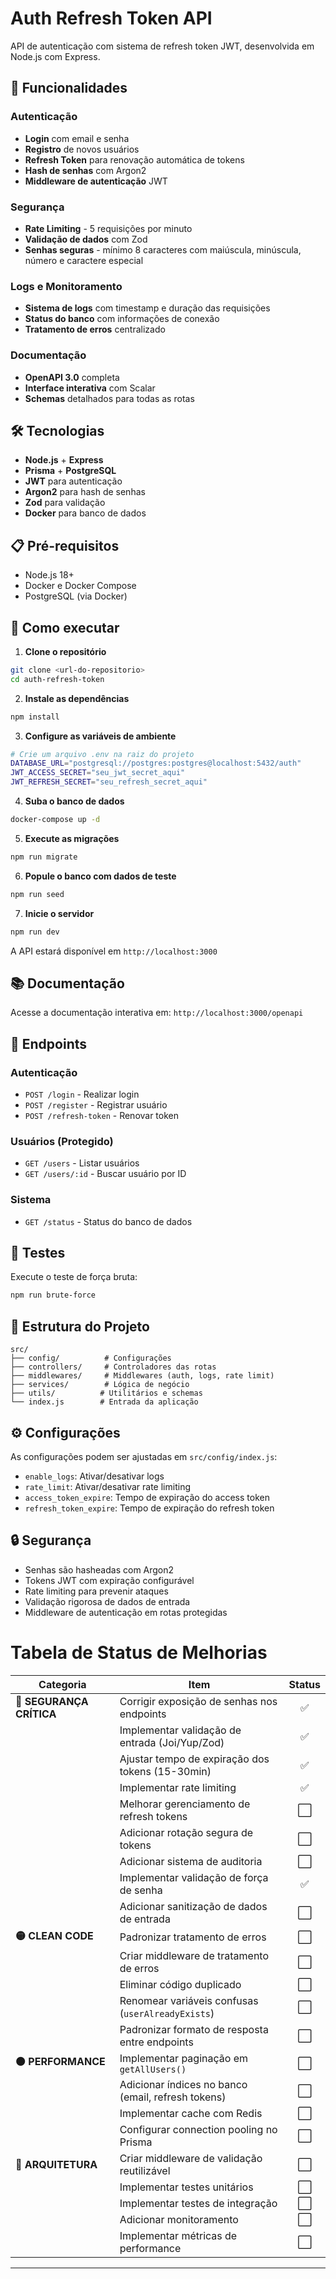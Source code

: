 # Auth Refresh Token API

API de autenticação com sistema de refresh token JWT, desenvolvida em Node.js com Express.

## 🚀 Funcionalidades

### Autenticação
- **Login** com email e senha
- **Registro** de novos usuários
- **Refresh Token** para renovação automática de tokens
- **Hash de senhas** com Argon2
- **Middleware de autenticação** JWT

### Segurança
- **Rate Limiting** - 5 requisições por minuto
- **Validação de dados** com Zod
- **Senhas seguras** - mínimo 8 caracteres com maiúscula, minúscula, número e caractere especial

### Logs e Monitoramento
- **Sistema de logs** com timestamp e duração das requisições
- **Status do banco** com informações de conexão
- **Tratamento de erros** centralizado

### Documentação
- **OpenAPI 3.0** completa
- **Interface interativa** com Scalar
- **Schemas** detalhados para todas as rotas

## 🛠️ Tecnologias

- **Node.js** + **Express**
- **Prisma** + **PostgreSQL**
- **JWT** para autenticação
- **Argon2** para hash de senhas
- **Zod** para validação
- **Docker** para banco de dados

## 📋 Pré-requisitos

- Node.js 18+
- Docker e Docker Compose
- PostgreSQL (via Docker)

## 🚀 Como executar

1. **Clone o repositório**
```bash
git clone <url-do-repositorio>
cd auth-refresh-token
```

2. **Instale as dependências**
```bash
npm install
```

3. **Configure as variáveis de ambiente**
```bash
# Crie um arquivo .env na raiz do projeto
DATABASE_URL="postgresql://postgres:postgres@localhost:5432/auth"
JWT_ACCESS_SECRET="seu_jwt_secret_aqui"
JWT_REFRESH_SECRET="seu_refresh_secret_aqui"
```

4. **Suba o banco de dados**
```bash
docker-compose up -d
```

5. **Execute as migrações**
```bash
npm run migrate
```

6. **Popule o banco com dados de teste**
```bash
npm run seed
```

7. **Inicie o servidor**
```bash
npm run dev
```

A API estará disponível em `http://localhost:3000`

## 📚 Documentação

Acesse a documentação interativa em: `http://localhost:3000/openapi`

## 🔗 Endpoints

### Autenticação
- `POST /login` - Realizar login
- `POST /register` - Registrar usuário
- `POST /refresh-token` - Renovar token

### Usuários (Protegido)
- `GET /users` - Listar usuários
- `GET /users/:id` - Buscar usuário por ID

### Sistema
- `GET /status` - Status do banco de dados

## 🧪 Testes

Execute o teste de força bruta:
```bash
npm run brute-force
```

## 📁 Estrutura do Projeto

```
src/
├── config/          # Configurações
├── controllers/     # Controladores das rotas
├── middlewares/     # Middlewares (auth, logs, rate limit)
├── services/        # Lógica de negócio
├── utils/          # Utilitários e schemas
└── index.js        # Entrada da aplicação
```

## ⚙️ Configurações

As configurações podem ser ajustadas em `src/config/index.js`:

- `enable_logs`: Ativar/desativar logs
- `rate_limit`: Ativar/desativar rate limiting
- `access_token_expire`: Tempo de expiração do access token
- `refresh_token_expire`: Tempo de expiração do refresh token

## 🔒 Segurança

- Senhas são hasheadas com Argon2
- Tokens JWT com expiração configurável
- Rate limiting para prevenir ataques
- Validação rigorosa de dados de entrada
- Middleware de autenticação em rotas protegidas

# Tabela de Status de Melhorias

| Categoria | Item | Status |
|-----------|------|:------:|
| **🔴 SEGURANÇA CRÍTICA** | Corrigir exposição de senhas nos endpoints | ✅ |
| | Implementar validação de entrada (Joi/Yup/Zod) | ✅ |
| | Ajustar tempo de expiração dos tokens (15-30min) | ✅ |
| | Implementar rate limiting | ✅ |
| | Melhorar gerenciamento de refresh tokens | ⬜ |
| | Adicionar rotação segura de tokens | ⬜ |
| | Adicionar sistema de auditoria | ⬜ |
| | Implementar validação de força de senha | ✅ |
| | Adicionar sanitização de dados de entrada | ⬜ |
| **🟡 CLEAN CODE** | Padronizar tratamento de erros | ⬜ |
| | Criar middleware de tratamento de erros | ⬜ |
| | Eliminar código duplicado | ⬜ |
| | Renomear variáveis confusas (`userAlreadyExists`) | ⬜ |
| | Padronizar formato de resposta entre endpoints | ⬜ |
| **🟠 PERFORMANCE** | Implementar paginação em `getAllUsers()` | ⬜ |
| | Adicionar índices no banco (email, refresh tokens) | ⬜ |
| | Implementar cache com Redis | ⬜ |
| | Configurar connection pooling no Prisma | ⬜ |
| **🔵 ARQUITETURA** | Criar middleware de validação reutilizável | ⬜ |
| | Implementar testes unitários | ⬜ |
| | Implementar testes de integração | ⬜ |
| | Adicionar monitoramento | ⬜ |
| | Implementar métricas de performance | ⬜ |

---